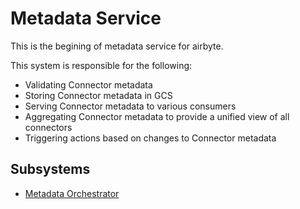 # Metadata Service
This is the begining of metadata service for airbyte.

This system is responsible for the following:
- Validating Connector metadata
- Storing Connector metadata in GCS
- Serving Connector metadata to various consumers
- Aggregating Connector metadata to provide a unified view of all connectors
- Triggering actions based on changes to Connector metadata

## Subsystems
- [Metadata Orchestrator](./orchestrator/README.md)